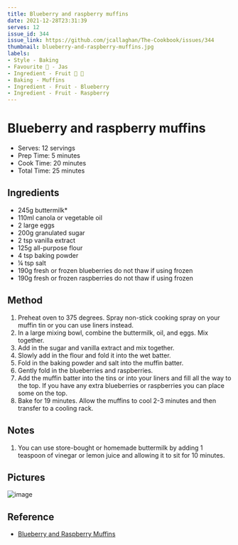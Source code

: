 ```yaml
---
title: Blueberry and raspberry muffins
date: 2021-12-28T23:31:39
serves: 12
issue_id: 344
issue_link: https://github.com/jcallaghan/The-Cookbook/issues/344
thumbnail: blueberry-and-raspberry-muffins.jpg
labels:
- Style - Baking
- Favourite 🥰 - Jas
- Ingredient - Fruit 🍓 🍌
- Baking - Muffins
- Ingredient - Fruit - Blueberry
- Ingredient - Fruit - Raspberry
---
```


# Blueberry and raspberry muffins

- Serves: 12 servings
- Prep Time: 5 minutes
- Cook Time: 20 minutes
- Total Time: 25 minutes

## Ingredients

- 245g buttermilk*
- 110ml canola or vegetable oil
- 2 large eggs
- 200g granulated sugar
- 2 tsp vanilla extract
- 125g all-purpose flour
- 4 tsp baking powder
- ¼ tsp salt
- 190g fresh or frozen blueberries do not thaw if using frozen
- 190g fresh or frozen raspberries do not thaw if using frozen

## Method

1. Preheat oven to 375 degrees. Spray non-stick cooking spray on your muffin tin or you can use liners instead.
2. In a large mixing bowl, combine the buttermilk, oil, and eggs. Mix together.
3. Add in the sugar and vanilla extract and mix together.
4. Slowly add in the flour and fold it into the wet batter.
5. Fold in the baking powder and salt into the muffin batter.
6. Gently fold in the blueberries and raspberries.
7. Add the muffin batter into the tins or into your liners and fill all the way to the top. If you have any extra blueberries or raspberries you can place some on the top.
8. Bake for 19 minutes. Allow the muffins to cool 2-3 minutes and then transfer to a cooling rack.

## Notes

1. You can use store-bought or homemade buttermilk by adding 1 teaspoon of vinegar or lemon juice and allowing it to sit for 10 minutes.

## Pictures

![image](https://user-images.githubusercontent.com/7449908/147614658-eb9ea9f0-8869-45ca-b86d-5607e0323e1f.png)

## Reference

- [Blueberry and Raspberry Muffins](https://www.galonamission.com/blueberry-and-raspberry-muffins/)
